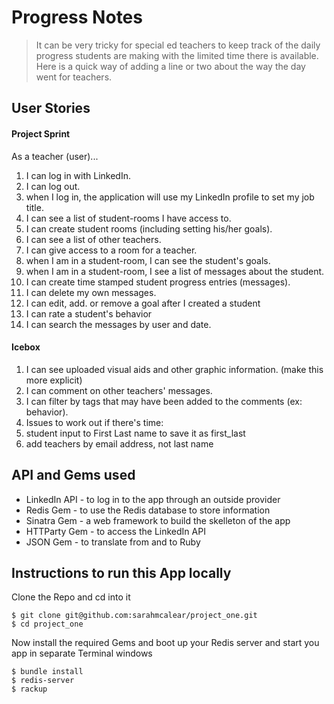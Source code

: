 # Progress Notes

> It can be very tricky for special ed teachers to keep track of the daily progress students are making with the limited time there is available. Here is a quick way of adding a line or two about the way the day went for teachers.

## User Stories

#### Project Sprint

As a teacher (user)...

1. I can log in with LinkedIn.
1. I can log out.
1. when I log in, the application will use my LinkedIn profile to set my job title.
1. I can see a list of student-rooms I have access to.
1. I can create student rooms (including setting his/her goals).
1. I can see a list of other teachers.
1. I can give access to a room for a teacher.
1. when I am in a student-room, I can see the student's goals.
1. when I am in a student-room, I see a list of messages about the student.
1. I can create time stamped student progress entries (messages).
1. I can delete my own messages.
1. I can edit, add. or remove a goal after I created a student
1. I can rate a student's behavior
1. I can search the messages by user and date.

#### Icebox

1. I can see uploaded visual aids and other graphic information. (make this more explicit)
1. I can comment on other teachers' messages.
1. I can filter by tags that may have been added to the comments (ex: behavior).
1. Issues to work out if there's time:
1. student input to First Last name to save it as first_last
1. add teachers by email address, not last name

## API and Gems used

* LinkedIn API - to log in to the app through an outside provider
* Redis Gem - to use the Redis database to store information
* Sinatra Gem - a web framework to build the skelleton of the app
* HTTParty Gem - to access the LinkedIn API
* JSON Gem - to translate from and to Ruby

## Instructions to run this App locally

Clone the Repo and cd into it

	$ git clone git@github.com:sarahmcalear/project_one.git
	$ cd project_one

Now install the required Gems and boot up your Redis server and start you app in separate Terminal windows

	$ bundle install
	$ redis-server
	$ rackup





